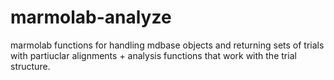 # marmolab-analyze
marmolab functions for handling mdbase objects and returning sets of trials with partiuclar alignments + analysis functions that work with the trial structure. 
